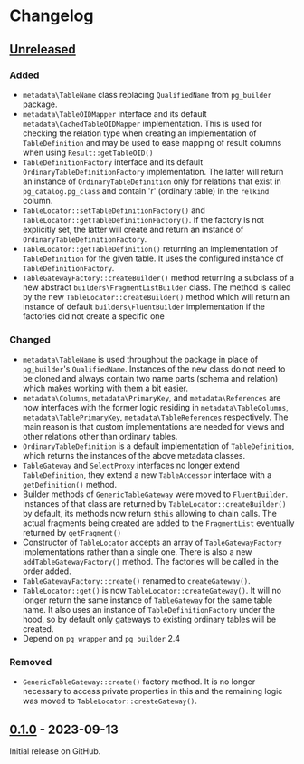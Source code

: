 # Changelog

## [Unreleased]

### Added
 * `metadata\TableName` class replacing `QualifiedName` from `pg_builder` package.
 * `metadata\TableOIDMapper` interface and its default `metadata\CachedTableOIDMapper` implementation. This is used
   for checking the relation type when creating an implementation of `TableDefinition` and may be used to ease
   mapping of result columns when using `Result::getTableOID()`
 * `TableDefinitionFactory` interface and its default `OrdinaryTableDefinitionFactory` implementation. The latter
   will return an instance of `OrdinaryTableDefinition` only for relations that exist in `pg_catalog.pg_class` and
   contain 'r' (ordinary table) in the `relkind` column.
 * `TableLocator::setTableDefinitionFactory()` and `TableLocator::getTableDefinitionFactory()`. If the factory is not
   explicitly set, the latter will create and return an instance of `OrdinaryTableDefinitionFactory`.
 * `TableLocator::getTableDefinition()` returning an implementation of `TableDefinition` for the given table.
   It uses the configured instance of `TableDefinitionFactory`.
 * `TableGatewayFactory::createBuilder()` method returning a subclass of a new abstract `builders\FragmentListBuilder`
   class. The method is called by the new `TableLocator::createBuilder()` method which will return 
   an instance of default `builders\FluentBuilder` implementation if the factories did not create a specific one

### Changed
 * `metadata\TableName` is used throughout the package in place of `pg_builder`'s `QualifiedName`.
   Instances of the new class do not need to be cloned and always contain two name parts (schema and relation) which 
   makes working with them a bit easier.
 * `metadata\Columns`, `metadata\PrimaryKey`, and `metadata\References` are now interfaces with the former logic
   residing in `metadata\TableColumns`, `metadata\TablePrimaryKey`, `metadata\TableReferences` respectively.
   The main reason is that custom implementations are needed for views and other relations other than ordinary tables.
 * `OrdinaryTableDefinition` is a default implementation of `TableDefinition`, which returns the instances
   of the above metadata classes.
 * `TableGateway` and `SelectProxy` interfaces no longer extend `TableDefinition`, they extend a new `TableAccessor`
   interface with a `getDefinition()` method.
 * Builder methods of `GenericTableGateway` were moved to `FluentBuilder`. Instances of that class are returned by
   `TableLocator::createBuilder()` by default, its methods now return `$this` allowing to chain calls.
   The actual fragments being created are added to the `FragmentList` eventually returned by `getFragment()`
 * Constructor of `TableLocator` accepts an array of `TableGatewayFactory` implementations rather than a single one.
   There is also a new `addTableGatewayFactory()` method. The factories will be called in the order added.
 * `TableGatewayFactory::create()` renamed to `createGateway()`.
 * `TableLocator::get()` is now `TableLocator::createGateway()`. It will no longer return the same instance of
   `TableGateway` for the same table name. It also uses an instance of `TableDefinitionFactory` under the hood,
   so by default only gateways to existing ordinary tables will be created.
 * Depend on `pg_wrapper` and `pg_builder` 2.4

### Removed
 * `GenericTableGateway::create()` factory method. It is no longer necessary to access private properties in this and
   the remaining logic was moved to `TableLocator::createGateway()`.

## [0.1.0] - 2023-09-13

Initial release on GitHub.

[0.1.0]: https://github.com/sad-spirit/pg-gateway/releases/tag/v0.1.0
[Unreleased]: https://github.com/sad-spirit/pg-gateway/compare/v0.1.0...HEAD